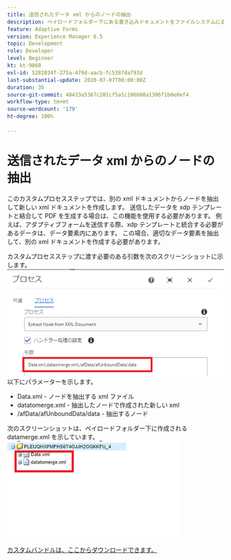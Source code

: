 ```yaml
---
title: 送信されたデータ xml からのノードの抽出
description: ペイロードフォルダー下にある書き込みドキュメントをファイルシステムに追加するカスタムプロセスステップです。
feature: Adaptive Forms
version: Experience Manager 6.5
topic: Development
role: Developer
level: Beginner
kt: kt-9860
exl-id: 5282034f-275a-479d-aacb-fc5387da793d
last-substantial-update: 2020-07-07T00:00:00Z
duration: 35
source-git-commit: 48433a5367c281cf5a1c106b08a1306f1b0e8ef4
workflow-type: tm+mt
source-wordcount: '179'
ht-degree: 100%

---
```


# 送信されたデータ xml からのノードの抽出

このカスタムプロセスステップでは、別の xml ドキュメントからノードを抽出して新しい xml ドキュメントを作成します。 送信したデータを xdp テンプレートと結合して PDF を生成する場合は、この機能を使用する必要があります。 例えば、アダプティブフォームを送信する際、xdp テンプレートと統合する必要があるデータは、データ要素内にあります。 この場合、適切なデータ要素を抽出して、別の xml ドキュメントを作成する必要があります。

カスタムプロセスステップに渡す必要のある引数を次のスクリーンショットに示します。
![process-step](assets/create-xml-process-step.png)
以下にパラメーターを示します。
* Data.xml - ノードを抽出する xml ファイル
* datatomerge.xml - 抽出したノードで作成された新しい xml
* /afData/afUnboundData/data - 抽出するノード


次のスクリーンショットは、ペイロードフォルダー下に作成される datamerge.xml を示しています。
![create-xml](assets/create-xml.png)

[カスタムバンドルは、ここからダウンロードできます。](/help/forms/assets/common-osgi-bundles/SetValueApp.core-1.0-SNAPSHOT.jar)
